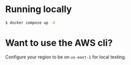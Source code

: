 # Running locally

```sh
$ docker compose up -d
```

# Want to use the AWS cli?

Configure your region to be on `us-east-1` for local testing.